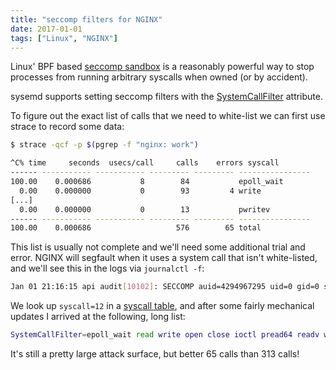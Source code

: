 ```yaml
---
title: "seccomp filters for NGINX"
date: 2017-01-01
tags: ["Linux", "NGINX"]
---
```


Linux' BPF based [seccomp sandbox](https://en.wikipedia.org/wiki/Seccomp) is a reasonably powerful way to stop processes from running arbitrary syscalls when owned (or by accident).

<!--more-->
sysemd supports setting seccomp filters with the [SystemCallFilter](https://www.freedesktop.org/software/systemd/man/systemd.exec.html#SystemCallFilter=) attribute.

To figure out the exact list of calls that we need to white-list we can first use strace to record some data:


```bash
$ strace -qcf -p $(pgrep -f "nginx: work")

^C% time     seconds  usecs/call     calls    errors syscall
------ ----------- ----------- --------- --------- ----------------
100.00    0.000686           8        84           epoll_wait
  0.00    0.000000           0        93         4 write
[...]
  0.00    0.000000           0        13           pwritev
------ ----------- ----------- --------- --------- ----------------
100.00    0.000686                   576        65 total
```

This list is usually not complete and we'll need some additional trial and error. NGINX will segfault when it uses a system call that isn't white-listed, and we'll see this in the logs via `journalctl -f`:

```bash
Jan 01 21:16:15 api audit[10102]: SECCOMP auid=4294967295 uid=0 gid=0 ses=4294967295 pid=10102 comm="nginx" exe="/nix/store/rsivvngv306f1dfyl3yq3pffvlnhisaj-nginx-1.10.1/bin/nginx" sig=31 arch=c000003e syscall=12 compat=0 ip=0x7f7796690f79 code=0x0
```

We look up `syscall=12` in a [syscall table](https://filippo.io/linux-syscall-table/), and after some fairly mechanical updates I arrived at the following, long list:

```bash
SystemCallFilter=epoll_wait read write open close ioctl pread64 readv writev socket connect sendto recvfrom setsockopt getsockopt unlink gettimeofday epoll_ctl accept4 pwritev brk mmap access stat fstat mprotect arch_prctl set_tid_address set_robust_list rt_sigaction rt_sigprocmask getrlimit lseek uname geteuid poll recvmsg epoll_create futex getuid bind listen getsockname munmap mkdir fcntl pwrite64 socketpair clone setgid rt_sigsuspend setgroups wait4 setuid prctl eventfd2 io_setup io_destroy io_getevents io_submit io_cancel sendmsg setitimer shutdown sendfile
```

It's still a pretty large attack surface, but better 65 calls than 313 calls!
